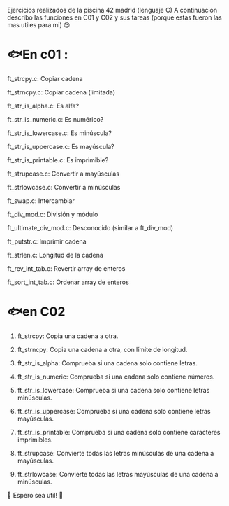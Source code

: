 Ejercicios realizados de la piscina 42 madrid (lenguaje C) A continuacion describo las funciones en C01 y C02 y sus tareas (porque estas fueron las mas utiles para mi) :sunglasses:

# :fish:En c01 : 
ft_strcpy.c: Copiar cadena

ft_strncpy.c: Copiar cadena (limitada)

ft_str_is_alpha.c: Es alfa?

ft_str_is_numeric.c: Es numérico?

ft_str_is_lowercase.c: Es minúscula?

ft_str_is_uppercase.c: Es mayúscula?

ft_str_is_printable.c: Es imprimible?

ft_strupcase.c: Convertir a mayúsculas

ft_strlowcase.c: Convertir a minúsculas

ft_swap.c: Intercambiar

ft_div_mod.c: División y módulo

ft_ultimate_div_mod.c: Desconocido (similar a ft_div_mod)

ft_putstr.c: Imprimir cadena

ft_strlen.c: Longitud de la cadena

ft_rev_int_tab.c: Revertir array de enteros

ft_sort_int_tab.c: Ordenar array de enteros

# :fish:en C02

1. ft_strcpy: Copia una cadena a otra.

2. ft_strncpy: Copia una cadena a otra, con límite de longitud.

3. ft_str_is_alpha: Comprueba si una cadena solo contiene letras.

4. ft_str_is_numeric: Comprueba si una cadena solo contiene números.

5. ft_str_is_lowercase: Comprueba si una cadena solo contiene letras minúsculas.

6. ft_str_is_uppercase: Comprueba si una cadena solo contiene letras mayúsculas.

7. ft_str_is_printable: Comprueba si una cadena solo contiene caracteres imprimibles.

8. ft_strupcase: Convierte todas las letras minúsculas de una cadena a mayúsculas.

9. ft_strlowcase: Convierte todas las letras mayúsculas de una cadena a minúsculas.

:rocket: Espero sea util! :rocket:
